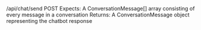 /api/chat/send POST
    Expects:
        A ConversationMessage[] array consisting of every message in a conversation
    Returns:
        A ConversationMessage object representing the chatbot response